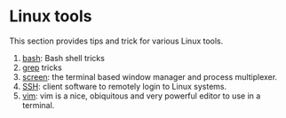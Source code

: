 # Linux tools

This section provides tips and trick for various Linux tools.

  1. [bash](Bash/README.md): Bash shell tricks
  1. [grep](Grep/README.md) tricks
  1. [screen](Screen/README.md): the terminal based window manager and
     process multiplexer.
  1. [SSH](Ssh/README.md): client software to remotely login to Linux
     systems.
  1. [vim](Vim/README.md): vim is a nice, obiquitous and very powerful
     editor to use in a terminal.
